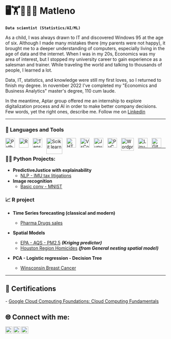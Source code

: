 # 🖥️🏋️🏂🏻🎵 Matleno

**`Data scientist (Statistics/AI/ML)`**

As a child, I was always drawn to IT and discovered Windows 95 at the age of six. Although I made many mistakes there (my parents were not happy), it brought me to a deeper understanding of computers, especially living in the age of data and the internet.
When I was in my 20s, Economics was my area of interest, but I stopped my university career to gain experience as a salesman and trainer. While traveling the world and talking to thousands of people, I learned a lot. 

Data, IT, statistics, and knowledge were still my first loves, so I returned to finish my degree. In november 2022 I've completed my "Economics and Business Analytics" master's degree, 110 cum laude.

In the meantime, Aptar group offered me an internship to explore digitalization process and AI in order to make better company decisions.
Few words, yet the right ones, describe me. Follow me on [Linkedin](https://www.linkedin.com/in/matteo-lenoci-87671773/)

---

### 🧰 Languages and Tools

<img align="left" alt="Python" width="30px" style="padding-right:10px;" src="https://cdn.jsdelivr.net/gh/devicons/devicon/icons/python/python-plain.svg" />
<img align="left" alt="R" width="30px" style="padding-right:10px;" src="https://cdn.jsdelivr.net/gh/devicons/devicon/icons/r/r-original.svg" />
<img align="left" alt="TensorFlow" width="30px" style="padding-right:10px;" src="https://cdn.jsdelivr.net/gh/devicons/devicon/icons/tensorflow/tensorflow-original.svg" />
<img align="left" alt="Scikit learn" width="50px" style="padding-right:10px;" src="https://upload.wikimedia.org/wikipedia/commons/0/05/Scikit_learn_logo_small.svg" />
<img align="left" alt="HTML" width="30px" style="padding-right:10px;" src="https://cdn.jsdelivr.net/gh/devicons/devicon/icons/html5/html5-plain.svg" />
<img align="left" alt="VsCode" width="30px" style="padding-right:10px;" src="https://cdn.jsdelivr.net/gh/devicons/devicon/icons/vscode/vscode-original.svg" />
<img align="left" alt="Jupyter" width="30px" style="padding-right:10px;" src="https://cdn.jsdelivr.net/gh/devicons/devicon/icons/jupyter/jupyter-original.svg" />
<img align="left" alt="PyCharm" width="30px" style="padding-right:10px;" src="https://cdn.jsdelivr.net/gh/devicons/devicon/icons/pycharm/pycharm-original.svg" />
<img align="left" alt="Wordpress" width="40px" style="padding-right:10px;" src="https://cdn.jsdelivr.net/gh/devicons/devicon/icons/wordpress/wordpress-original.svg" />
<img align="left" alt="Linux" width="30px" style="padding-right:10px;" src="https://cdn.jsdelivr.net/gh/devicons/devicon/icons/linux/linux-original.svg" />
<img align="left" alt="GitHub" width="30px" style="padding-right:10px;" src="https://cdn.jsdelivr.net/gh/devicons/devicon/icons/github/github-original.svg" />

<br />

---




<h3>👨‍💻 Python Projects:</h3>

- <b>PredictiveJustice with explainability</b>
  - [NLP - IMU tax litigations](https://github.com/matleno/Predictive-Jusitce-explainable)
- <b>Image recognition</b>
  - [Basic conv - MNIST](https://github.com/matleno/conv)

<h3>📈 R project</h3>

- <b>Time Series forecasting (classical and modern)</b>
  - [Pharma Drugs sales](https://github.com/matleno/TimeSeries)

- <b>Spatial Models</b>
  - [EPA - AQS - PM2.5](https://github.com/matleno/Spatial_Kriging)  <b><i>(Kriging predictor)</b></i>
  - [Houston Region Homicides](https://github.com/matleno/SpatialModels)  <b><i>(from General nesting spatial model)</b></i>

- <b>PCA - Logistic regression - Decision Tree</b>
  - [Winsconsin Breast Cancer](https://github.com/matleno/Pca_DecisionTree)


---
<h2>🏅 Certifications</h2>
- <a href="https://www.cloudskillsboost.google/public_profiles/c68faf2f-af7d-4d05-9d86-b21dadf5348b/badges/2913845">Google Cloud Computing Foundations: Cloud Computing Fundamentals</a>



<h2> 🌐 Connect with me:</h2>

[<img align="left" alt="JoshMadakor | Twitter" width="22px" src="https://cdn.jsdelivr.net/gh/devicons/devicon/icons/twitter/twitter-original.svg" />][twitter]
[<img align="left" alt="JoshMadakor | LinkedIn" width="22px" src="https://cdn.jsdelivr.net/gh/devicons/devicon/icons/linkedin/linkedin-original.svg" />][Linkedin]
[<img align="left" alt="JoshMadakor | Instagram" width="22px" src="https://upload.wikimedia.org/wikipedia/commons/e/e7/Instagram_logo_2016.svg" />][instagram]

[twitter]: https://twitter.com/_matleno_
[instagram]: https://www.instagram.com/matleno/
[linkedin]: https://www.linkedin.com/in/matteo-lenoci-87671773/

<!--
**joshmadakor1/joshmadakor1** is a ✨ _special_ ✨ repository because its `README.md` (this file) appears on your GitHub profile.

Here are some ideas to get you started:

- 🔭 I’m currently working on ...
- 🌱 I’m currently learning ...
- 👯 I’m looking to collaborate on ...
- 🤔 I’m looking for help with ...
- 💬 Ask me about ...
- 📫 How to reach me: ...
- 😄 Pronouns: ...
- ⚡ Fun fact: ...
-->
